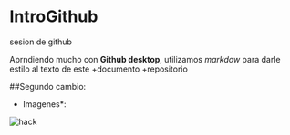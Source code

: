 # IntroGithub


 sesion de github

Aprndiendo mucho con **Github desktop**, utilizamos *markdow* para darle estilo al texto de este +documento +repositorio

##Segundo cambio:
* Imagenes*:

![hack](img/perrito.avif)

